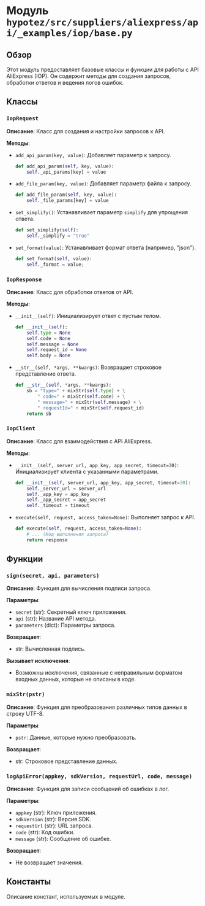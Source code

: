 # Модуль `hypotez/src/suppliers/aliexpress/api/_examples/iop/base.py`

## Обзор

Этот модуль предоставляет базовые классы и функции для работы с API AliExpress (IOP). Он содержит методы для создания запросов, обработки ответов и ведения логов ошибок.

## Классы

### `IopRequest`

**Описание**: Класс для создания и настройки запросов к API.

**Методы**:

- `add_api_param(key, value)`: Добавляет параметр к запросу.
  ```python
  def add_api_param(self, key, value):
      self._api_params[key] = value
  ```
- `add_file_param(key, value)`: Добавляет параметр файла к запросу.
  ```python
  def add_file_param(self, key, value):
      self._file_params[key] = value
  ```
- `set_simplify()`: Устанавливает параметр `simplify` для упрощения ответа.
  ```python
  def set_simplify(self):
      self._simplify = "true"
  ```
- `set_format(value)`: Устанавливает формат ответа (например, "json").
  ```python
  def set_format(self, value):
      self._format = value;
  ```

### `IopResponse`

**Описание**: Класс для обработки ответов от API.

**Методы**:

- `__init__(self)`: Инициализирует ответ с пустым телом.
  ```python
  def __init__(self):
      self.type = None
      self.code = None
      self.message = None
      self.request_id = None
      self.body = None
  ```
- `__str__(self, *args, **kwargs)`: Возвращает строковое представление ответа.
  ```python
  def __str__(self, *args, **kwargs):
      sb = "type=" + mixStr(self.type) + \
          " code=" + mixStr(self.code) + \
          " message=" + mixStr(self.message) + \
          " requestId=" + mixStr(self.request_id)
      return sb
  ```


### `IopClient`

**Описание**: Класс для взаимодействия с API AliExpress.

**Методы**:

- `__init__(self, server_url, app_key, app_secret, timeout=30)`: Инициализирует клиента с указанными параметрами.
  ```python
  def __init__(self, server_url, app_key, app_secret, timeout=30):
      self._server_url = server_url
      self._app_key = app_key
      self._app_secret = app_secret
      self._timeout = timeout
  ```
- `execute(self, request, access_token=None)`: Выполняет запрос к API.
  ```python
  def execute(self, request, access_token=None):
      # ... (Код выполнения запроса)
      return response
  ```

## Функции

### `sign(secret, api, parameters)`

**Описание**: Функция для вычисления подписи запроса.

**Параметры**:
- `secret` (str): Секретный ключ приложения.
- `api` (str):  Название API метода.
- `parameters` (dict): Параметры запроса.

**Возвращает**:
- str: Вычисленная подпись.

**Вызывает исключения**:
-  Возможны исключения, связанные с неправильным форматом входных данных, которые не описаны в коде.


### `mixStr(pstr)`

**Описание**: Функция для преобразования различных типов данных в строку UTF-8.

**Параметры**:
- `pstr`: Данные, которые нужно преобразовать.

**Возвращает**:
- str: Строковое представление данных.

### `logApiError(appkey, sdkVersion, requestUrl, code, message)`

**Описание**: Функция для записи сообщений об ошибках в лог.

**Параметры**:
- `appkey` (str): Ключ приложения.
- `sdkVersion` (str): Версия SDK.
- `requestUrl` (str): URL запроса.
- `code` (str): Код ошибки.
- `message` (str): Сообщение об ошибке.

**Возвращает**:
-  Не возвращает значения.


## Константы

Описание констант, используемых в модуле.


```